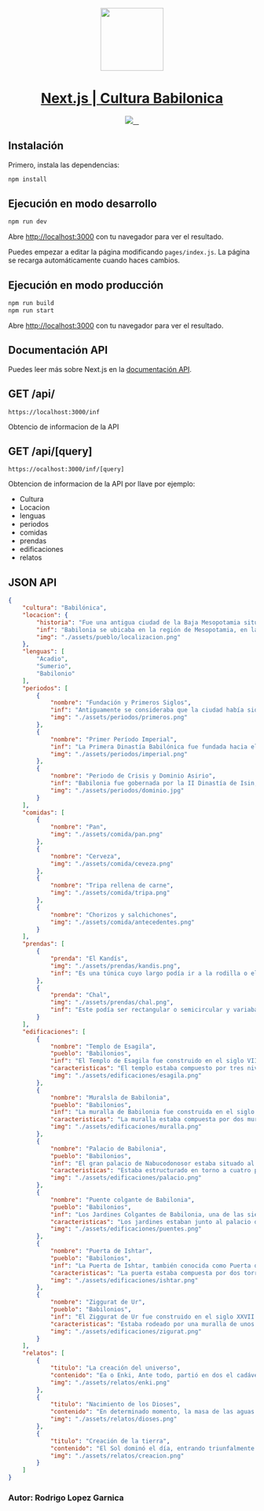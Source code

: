 <p align="center">
  <a href="https://nextjs.org">
    <picture>
      <source media="(prefers-color-scheme: dark)" srcset="https://assets.vercel.com/image/upload/v1662130559/nextjs/Icon_dark_background.png">
      <img src="https://assets.vercel.com/image/upload/v1662130559/nextjs/Icon_light_background.png" height="128">
    </picture>
    <h1 align="center">Next.js | Cultura Babilonica</h1>
  </a>
</p>

<p align="center">
  <a aria-label="Vercel logo" href="https://vercel.com">
    <img src="https://img.shields.io/badge/MADE%20BY%20Vercel-000000.svg?style=for-the-badge&logo=Vercel&labelColor=000">
  </a>
  <a aria-label="NPM version" href="https://www.npmjs.com/package/next">
    <img alt="" src="https://img.shields.io/npm/v/next.svg?style=for-the-badge&labelColor=000000">
  </a>
  <a aria-label="License" href="https://github.com/vercel/next.js/blob/canary/license.md">
    <img alt="" src="https://img.shields.io/npm/l/next.svg?style=for-the-badge&labelColor=000000">
  </a>
  <a aria-label="Join the community on GitHub" href="https://github.com/vercel/next.js/discussions">
    <img alt="" src="https://img.shields.io/badge/Join%20the%20community-blueviolet.svg?style=for-the-badge&logo=Next.js&labelColor=000000&logoWidth=20">
  </a>
</p>

## Instalación

Primero, instala las dependencias:

```bash
npm install
```

## Ejecución en modo desarrollo

```bash
npm run dev
```

Abre [http://localhost:3000](http://localhost:3000) con tu navegador para ver el resultado.

Puedes empezar a editar la página modificando `pages/index.js`. La página se recarga automáticamente cuando haces cambios.

## Ejecución en modo producción

```bash
npm run build
npm run start
```

Abre [http://localhost:3000](http://localhost:3000) con tu navegador para ver el resultado.


## Documentación API

Puedes leer más sobre Next.js en la [documentación API](https://nextjs.org/docs).

## GET /api/

```http request
https://localhost:3000/inf
```
Obtencio de informacion de la API

## GET /api/[query]

```http request
https://ocalhost:3000/inf/[query]
```

Obtencion de informacion de la API por llave por ejemplo:

- Cultura
- Locacion
- lenguas
- periodos
- comidas
- prendas
- edificaciones
- relatos

## JSON API

```json
{
    "cultura": "Babilónica",
    "locacion": {
        "historia": "Fue una antigua ciudad de la Baja Mesopotamia situada cerca de la actual ciudad de Hilla (Irak). Fue la capital del antiguo Reino babilónico, y por varios siglos fue considerada como un importante centro de comercio, arte y aprendizaje.",
        "inf": "Babilonia se ubicaba en la región de Mesopotamia, en la actualidad Irak.",
        "img": "./assets/pueblo/localizacion.png"
    },
    "lenguas": [
        "Acadio",
        "Sumerio",
        "Babilonio"
    ],
    "periodos": [
        {
            "nombre": "Fundación y Primeros Siglos",
            "inf": "Antiguamente se consideraba que la ciudad había sido fundada o reconstruida por Sargón de Acad. La fuente más antigua conocida que menciona la ciudad es datada en tiempos del Imperio acadio formado por Sargón de Acad en el siglo siglo XXIV a. C. La Crónica Weidner establece que fue el propio Sargón quien construyó Babilonia \"frente a Agadé\"",
            "img": "./assets/periodos/primeros.png"
        },
        {
            "nombre": "Primer Período Imperial",
            "inf": "La Primera Dinastía Babilónica fue fundada hacia el año 1894 a. C. (cronología media) por el amorrita Sumu-Abum, quien estableció una pequeña ciudad-Estado independiente. Su sexto rey, Hammurabi (1792-1750 a. C.) engrandecería colosalmente sus fronteras y extendería sus dominios.",
            "img": "./assets/periodos/imperial.png"
        },
        {
            "nombre": "Periodo de Crisis y Dominio Asirio",
            "inf": "Babilonia fue gobernada por la II Dinastía de Isin; era la primera vez que una dinastía nativa de Baja Mesopotamia tomaba el poder. Sin embargo, Babilonia permaneció débil y sujeta al dominio de Asiria. Sus ineficaces reyes fueron incapaces de evitar que nuevas oleadas de invasiones occidentales, incluidos los arameos en el siglo xi a. C.",
            "img": "./assets/periodos/dominio.jpg"
        }
    ],
    "comidas": [
        {
            "nombre": "Pan",
            "img": "./assets/comida/pan.png"
        },
        {
            "nombre": "Cerveza",
            "img": "./assets/comida/ceveza.png"
        },
        {
            "nombre": "Tripa rellena de carne",
            "img": "./assets/comida/tripa.png"
        },
        {
            "nombre": "Chorizos y salchichones",
            "img": "./assets/comida/antecedentes.png"
        }
    ],
    "prendas": [
        {
            "prenda": "El Kandís",
            "img": "./assets/prendas/kandis.png",
            "inf": "Es una túnica cuyo largo podía ir a la rodilla o el tobillo y llevaba bordes adornados con flecos."
        },
        {
            "prenda": "Chal",
            "img": "./assets/prendas/chal.png",
            "inf": "Este podía ser rectangular o semicircular y variaba en tamaño. También lo llevaban adornado con flecos."
        }
    ],
    "edificaciones": [
        {
            "nombre": "Templo de Esagila",
            "pueblo": "Babilonios",
            "inf": "El Templo de Esagila fue construido en el siglo VII a. C. y dedicado al dios Marduk. El templo se encontraba en la ciudad de Babilonia y era el centro religioso más importante de la región. El templo estaba rodeado por un patio de 100 metros de largo y 50 metros de ancho. En el centro del patio se encontraba un altar de 10 metros de altura y 10 metros de diámetro. El templo estaba compuesto por tres niveles.",
            "caracteristicas": "El templo estaba compuesto por tres niveles. El primero era el nivel de los pilares, que se encontraba a 3 metros de altura. El segundo nivel era el de los arcos, que se encontraba a 6 metros de altura. El tercer nivel era el de las columnas, que se encontraba a 9 metros de altura. El templo estaba cubierto por una cúpula de 15 metros de diámetro. El templo estaba decorado con esculturas de dioses y de reyes.",
            "img": "./assets/edificaciones/esagila.png"
        },
        {
            "nombre": "Muralsla de Babilonia",
            "pueblo": "Babilonios",
            "inf": "La muralla de Babilonia fue construida en el siglo VI a. C. y tenía una longitud de 20 kilómetros. La muralla estaba compuesta por dos muros, uno interior y otro exterior. El muro interior tenía una altura de 10 metros y estaba compuesto por piedras de 2 metros de largo y 1 metro de ancho. El muro exterior tenía una altura de 15 metros y estaba compuesto por piedras de 3 metros de largo y 1 metro de ancho. La muralla estaba decorada con esculturas de dioses y de reyes. La muralla fue destruida por los persas en 539 a. C.",
            "caracteristicas": "La muralla estaba compuesta por dos muros, uno interior y otro exterior. El muro interior tenía una altura de 10 metros y estaba compuesto por piedras de 2 metros de largo y 1 metro de ancho. El muro exterior tenía una altura de 15 metros y estaba compuesto por piedras de 3 metros de largo y 1 metro de ancho.",
            "img": "./assets/edificaciones/muralla.png"
        },
        {
            "nombre": "Palacio de Babilonia",
            "pueblo": "Babilonios",
            "inf": "El gran palacio de Nabucodonosor estaba situado al oeste de la puerta de Isthar",
            "caracteristicas": "Estaba estructurado en torno a cuatro patios principales, recordando a los palacios asirios. Formaba un gran trapecio de 322 por 190 metros.",
            "img": "./assets/edificaciones/palacio.png"
        },
        {
            "nombre": "Puente colgante de Babilonia",
            "pueblo": "Babilonios",
            "inf": "Los Jardines Colgantes de Babilonia, una de las siete maravillas del mundo antiguo, fueron construidos en el siglo vi a. C. durante el reinado de Nabucodonosor II en la antigua ciudad de Babilonia (Babel de los textos bíblicos), a orillas del río Éufrates (Mesopotamia). ",
            "caracteristicas": "Los jardines estaban junto al palacio del Rey de Babilonia, contiguo al río, para que los viajeros los pudieran contemplar, ya que el acceso al pueblo estaba prohibido. En la más alta de las terrazas se situaba un depósito de agua desde el cual corrían varios arroyos. Los Jardines Colgantes de Babilonia no colgaban realmente en el sentido de estar suspendidos por cables o cuerdas. El nombre proviene de una traducción incorrecta de la palabra griega kremastos o del término en latín pensilis.",
            "img": "./assets/edificaciones/puentes.png"
        },
        {
            "nombre": "Puerta de Ishtar",
            "pueblo": "Babilonios",
            "inf": "La Puerta de Ishtar, también conocida como Puerta de la Paz, es una de las puertas de la antigua ciudad de Babilonia, en Irak. Fue construida en el siglo VII a. C. y dedicada a la diosa babilónica Ishtar. La puerta estaba compuesta por dos torres de 20 metros de altura. La puerta estaba decorada con esculturas de dioses y de reyes. La puerta fue destruida por los persas en 539 a. C.",
            "caracteristicas": "La puerta estaba compuesta por dos torres de 20 metros de altura.",
            "img": "./assets/edificaciones/ishtar.png"
        },
        {
            "nombre": "Ziggurat de Ur",
            "pueblo": "Babilonios",
            "inf": "El Ziggurat de Ur fue construido en el siglo XXVII a. C. y dedicado a la diosa babilónica Ninhursag. El ziggurat estaba compuesto por tres niveles. El primero era el nivel de los pilares, que se encontraba a 3 metros de altura. El segundo nivel era el de los arcos, que se encontraba a 6 metros de altura. El tercer nivel era el de las columnas, que se encontraba a 9 metros de altura. El ziggurat estaba cubierto por una cúpula de 15 metros de diámetro. El ziggurat estaba decorado con esculturas de dioses y de reyes. El ziggurat fue destruido por los persas en 539 a. C.",
            "caracteristicas": "Estaba rodeado por una muralla de unos 8 metros de altura y fue parcialmente restaurado a finales de los años 1970. Tiene planta rectangular de 64 × 45,7m y 15 metros de altura (aunque seguramente tuvo bastantes más, perdidos por la erosión y otras causas). El interior está completamente formado por ladrillos de adobe. Las paredes del exterior están hechas de ladrillos cocidos y como mortero utiliza el betún asfáltico, estando cada pared orientada hacia un punto cardinal.",
            "img": "./assets/edificaciones/zigurat.png"
        }
    ],
    "relatos": [
        {
            "titulo": "La creación del universo",
            "contenido": "Ea o Enki, Ante todo, partió en dos el cadáver, como una ostra; una mitad la suspendió en lo alto y formó la bóveda celeste, y la otra mitad la colocó en la parte baja, para constituir la base del mundo terrestre. Luego, construyó el firmamento y asignó un sitio fijo a las distintas constelaciones; reguló el curso del Sol y de la Luna, ordenó el paso del tiempo al instituir el año, que dividió en doce meses, y edificó las moradas de los grandes dioses Anu, Bel y Ea. De este modo, el orden sustituyó al desorden primitivo, y la luz, a la sombra; y el nuevo universo fue todo armonía.",
            "img": "./assets/relatos/enki.png"
        },
        {
            "titulo": "Nacimiento de los Dioses",
            "contenido": "En determinado momento, la masa de las aguas se mezcló con el abismo, y de esta unión, comenzaron a nacer dioses semejantes a enormes serpientes, a dragones alados, a aves de rapiña; y durante mucho tiempo, esos toscos seres divinos se agitaron en la confusa noche junto con las arremolinadas aguas. De éstas, nacieron, por fin, tres divinidades muy poderosas: Anu, el dios del cielo, Bel, el dios de la tierra, y Ea, el dios de los océanos. Pero los dos seres primitivos, Apsu y Tiamat, no se mostraron en modo alguno conformes con el nuevo estado de cosas. Uno y otro eran demonios torpes y tardos, como es natural, tratándose de dos espíritus siempre inmersos en una noche sin fin y en una lenta corriente de agua; los nuevos dioses, en cambio, eran ágiles e inquietos, porque en ellos, la vida había tomado forma y había iniciado su infatigable actividad. Apsu se lamentaba de esta manera: Durante el día, no tengo un instante de paz, y de noche, no puedo pegar los ojos con todos esos seres que me trastornan. Quiero exterminarlos y restablecer el gran silencio a que estábamos acostumbrados. Hablaba, en suma, a excepción del proyecto exterminador, como podría hablar un viejo abuelo a quien los nietos alborotadores hubiesen turbado la paz. Tiamat no estaba de acuerdo con su compañero en lo de destruir a su descendencia, pero Apsu estaba resuelto a eliminarla, y para asegurar el golpe, había tomado los servicios de Mummu, un espíritu inferior, el cual existía desde antes del nacimiento de los nuevos dioses, y a quien Tiamat había dado el encargo de tener a raya el tumulto de las aguas.",
            "img": "./assets/relatos/dioses.png"
        },
        {
            "titulo": "Creación de la tierra",
            "contenido": "El Sol dominó el día, entrando triunfalmente en la bóveda celeste por una puerta que se abría a un lado del cielo y saliendo en el ocaso por una puerta opuesta; la Luna gobernó la noche e impidió con su resplandor que la oscuridad se adueñase de ella. Finalmente, Mardük trenzó sobre la superficie del océano un vasto cañizo, lo cubrió de polvo y greda, y formó así la tierra, con las montañas, los valles y los ríos, que muy pronto verdeó de plantas.",
            "img": "./assets/relatos/creacion.png"
        }
    ]
}
```

### Autor: Rodrigo Lopez Garnica
